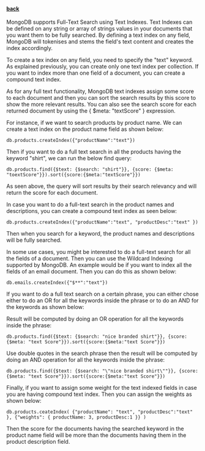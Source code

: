 #### [back](search_data_main.md)

MongoDB supports Full-Text Search using Text Indexes. Text Indexes can be defined on any string or array of strings values in your documents that you want them to be fully searched. By defining a text index on any field, MongoDB will tokenises and stems the field's text content and creates the index accordingly. 

To create a tex index on any field, you need to specify the "text" keyword. As explained previously, you can create only one text index per collection. If you want to index more than one field of a document, you can create a compound text index. 

As for any full text functionality, MongoDB text indexes assign some score to each document and then you can sort the search results by this score to show the more relevant results. You can also see the search score for each returned document by using the { $meta: "textScore" } expression.


For instance, if we want to search products by product name. We can create a text index on the product name field as shown below:

````
db.products.createIndex({"productName":"text"})
````

Then if you want to do a full text search in all the products having the keyword "shirt", we can run the below find query:

````
db.products.find({$text: {$search: "shirt"}}, {score: {$meta: "toextScore"}}).sort({score:{$meta:"textScore"}})
````

As seen above, the query will sort results by their search relevancy and will return the score for each document.

In case you want to do a full-text search in the product names and descriptions, you can create a compound text index as seen below:


````
db.products.createIndex({"productName":"text", "productDesc":"text" })
````


Then when you search for a keyword, the product names and descriptions will be fully searched. 


In some use cases, you might be interested to do a full-text search for all the fields of a document. Then you can use the Wildcard Indexing supported by MongoDB. An example would be if you want to index all the fields of an email document. Then you can do this as shown below:

````
db.emails.createIndex({"$**":"text"})
````

If you want to do a full text search on a certain phrase, you can either chose either to do an OR for all the keywords inside the phrase or to do an AND for the keywords as shown below:


Result will be computed by doing an OR operation for all the keywords inside the phrase:

````
db.products.find({$text: {$search: "nice branded shirt"}}, {score: {$meta: "text Score"}}).sort({score:{$meta:"text Score"}})
````

Use double quotes in the search phrase then the result will be computed by doing an AND operation for all the keywords inside the phrase:

````
db.products.find({$text: {$search: "\"nice branded shirt\""}}, {score: {$meta: "text Score"}}).sort({score:{$meta:"text Score"}})
````


Finally, if you want to assign some weight for the text indexed fields in case you are having compound text index. Then you can assign the weights as shown below:

````
db.products.ceateIndex( {"productName": "text", "productDesc":"text" }, {"weights": { productName: 3, productDesc:1 }} )
````

Then the score for the documents having the searched keyword in the product name field will be more than the documents having them in the product description field.







